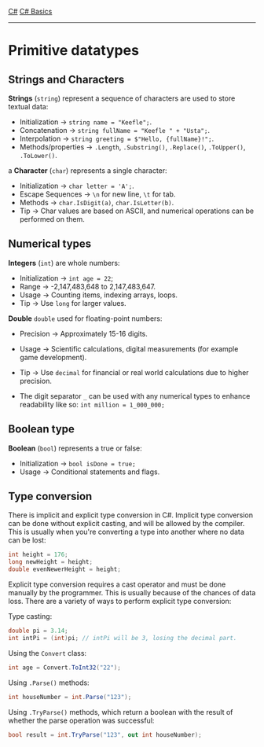 [C#](csharp)
[C# Basics](csharp_basics)

---
# Primitive datatypes
## Strings and Characters
**Strings** (`string`) represent a sequence of characters are used to store textual data:
- Initialization -> `string name = "Keefle";`.
- Concatenation -> `string fullName = "Keefle " + "Usta";`.
- Interpolation -> `string greeting = $"Hello, {fullName}!";`.
- Methods/properties -> `.Length`, `.Substring()`, `.Replace()`, `.ToUpper()`, `.ToLower()`.

a **Character** (`char`) represents a single character:
- Initialization -> `char letter = 'A';`.
- Escape Sequences -> `\n` for new line, `\t` for tab.
- Methods -> `char.IsDigit(a)`, `char.IsLetter(b)`.
- Tip -> Char values are based on ASCII, and numerical operations can be performed on them.

## Numerical types
**Integers** (`int`) are whole numbers:
- Initialization -> `int age = 22`;
- Range -> -2,147,483,648 to 2,147,483,647.
- Usage -> Counting items, indexing arrays, loops.
- Tip -> Use `long` for larger values.

**Double** `double` used for floating-point numbers:
- Precision -> Approximately 15-16 digits.
- Usage -> Scientific calculations, digital measurements (for example game development).
- Tip -> Use `decimal` for financial or real world calculations due to higher precision.

- The digit separator `_` can be used with any numerical types to enhance readability like so: `int million = 1_000_000;`

## Boolean type
**Boolean** (`bool`) represents a true or false:
- Initialization -> `bool isDone = true;`
- Usage -> Conditional statements and flags.

## Type conversion
There is implicit and explicit type conversion in C#. Implicit type conversion can be done without explicit casting, and will be allowed by the compiler. This is usually when you're converting a type into another where no data can be lost:

```csharp
int height = 176;
long newHeight = height;
double evenNewerHeight = height;
```

Explicit type conversion requires a cast operator and must be done manually by the programmer. This is usually because of the chances of data loss. There are a variety of ways to perform explicit type conversion:

Type casting:
```csharp
double pi = 3.14;
int intPi = (int)pi; // intPi will be 3, losing the decimal part.
```

Using the `Convert` class:
```csharp
int age = Convert.ToInt32("22");
```

Using `.Parse()` methods:
```csharp
int houseNumber = int.Parse("123");
```

Using `.TryParse()` methods, which return a boolean with the result of whether the parse operation was successful:
```csharp
bool result = int.TryParse("123", out int houseNumber);
```